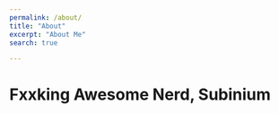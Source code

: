 ```yaml
---
permalink: /about/
title: "About"
excerpt: "About Me"
search: true

---
```


# Fxxking Awesome Nerd, Subinium
